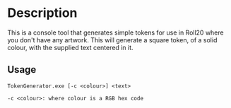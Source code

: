 # Description

This is a console tool that generates simple tokens for use in Roll20 where you don't have any artwork.
This will generate a square token, of a solid colour, with the supplied text centered in it.

## Usage

`TokenGenerator.exe [-c <colour>] <text>`

`-c <colour>: where colour is a RGB hex code`